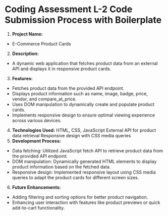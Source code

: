 # Coding Assessment L-2 Code Submission Process with Boilerplate

1. **Project Name:**

- E-Commerce Product Cards

2. **Description:**

- A dynamic web application that fetches product data from an external API and displays it in responsive product cards.

3. **Features:**

- Fetches product data from the provided API endpoint.
- Displays product information such as name, image, badge, price, vendor, and compare_at_price.
- Uses DOM manipulation to dynamically create and populate product cards.
- Implements responsive design to ensure optimal viewing experience across various devices.

4. **Technologies Used:**
   HTML, CSS, JavaScript
   External API for product data retrieval
   Responsive design with CSS media queries
5. **Development Process:**

- Data fetching: Utilized JavaScript fetch API to retrieve product data from the provided API endpoint.
- DOM manipulation: Dynamically generated HTML elements to display product information based on the fetched data.
- Responsive design: Implemented responsive layout using CSS media queries to adapt the product cards for different screen sizes.

6. **Future Enhancements:**

- Adding filtering and sorting options for better product navigation.
- Enhancing user interaction with features like product previews or quick add-to-cart functionality.
